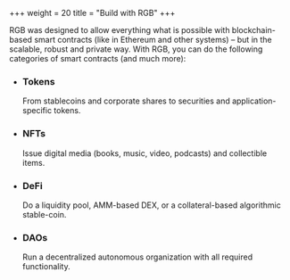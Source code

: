 +++
weight = 20
title = "Build with RGB"
+++

RGB was designed to allow everything what is possible with blockchain-based 
smart contracts (like in Ethereum and other systems) &ndash; but in the scalable,
robust and private way. With RGB, you can do the following categories of smart
contracts (and much more):

* ### Tokens

  From stablecoins and corporate shares to securities and application-specific tokens.

* ### NFTs

  Issue digital media (books, music, video, podcasts) and collectible items.

* ### DeFi

  Do a liquidity pool, AMM-based DEX, or a collateral-based algorithmic stable-coin.

* ### DAOs

  Run a decentralized autonomous organization with all required functionality.
